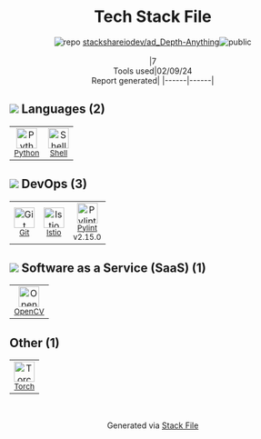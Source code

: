 <!--
&lt;--- Readme.md Snippet without images Start ---&gt;
## Tech Stack
stackshareiodev/ad_Depth-Anything is built on the following main stack:

- [Python](https://www.python.org) – Languages
- [Shell](https://en.wikipedia.org/wiki/Shell_script) – Languages
- [Istio](https://istio.io/) – Microservices Tools
- [Pylint](https://www.pylint.org/) – Code Review
- [OpenCV](http://opencv.org/) – Image Processing and Management
- [Torch](http://torch.ch/) – Machine Learning Tools

Full tech stack [here](/techstack.md)

&lt;--- Readme.md Snippet without images End ---&gt;

&lt;--- Readme.md Snippet with images Start ---&gt;
## Tech Stack
stackshareiodev/ad_Depth-Anything is built on the following main stack:

- <img width='25' height='25' src='https://img.stackshare.io/service/993/pUBY5pVj.png' alt='Python'/> [Python](https://www.python.org) – Languages
- <img width='25' height='25' src='https://img.stackshare.io/service/4631/default_c2062d40130562bdc836c13dbca02d318205a962.png' alt='Shell'/> [Shell](https://en.wikipedia.org/wiki/Shell_script) – Languages
- <img width='25' height='25' src='https://img.stackshare.io/service/7028/AGpa5VZV.jpg' alt='Istio'/> [Istio](https://istio.io/) – Microservices Tools
- <img width='25' height='25' src='https://img.stackshare.io/service/4837/py.jpg' alt='Pylint'/> [Pylint](https://www.pylint.org/) – Code Review
- <img width='25' height='25' src='https://img.stackshare.io/service/1293/opencv-logo-64x64.png' alt='OpenCV'/> [OpenCV](http://opencv.org/) – Image Processing and Management
- <img width='25' height='25' src='https://img.stackshare.io/service/4475/hpYQzO_U_400x400.png' alt='Torch'/> [Torch](http://torch.ch/) – Machine Learning Tools

Full tech stack [here](/techstack.md)

&lt;--- Readme.md Snippet with images End ---&gt;
-->
<div align="center">

# Tech Stack File
![](https://img.stackshare.io/repo.svg "repo") [stackshareiodev/ad_Depth-Anything](https://github.com/stackshareiodev/ad_Depth-Anything)![](https://img.stackshare.io/public_badge.svg "public")
<br/><br/>
|7<br/>Tools used|02/09/24 <br/>Report generated|
|------|------|
</div>

## <img src='https://img.stackshare.io/languages.svg'/> Languages (2)
<table><tr>
  <td align='center'>
  <img width='36' height='36' src='https://img.stackshare.io/service/993/pUBY5pVj.png' alt='Python'>
  <br>
  <sub><a href="https://www.python.org">Python</a></sub>
  <br>
  <sub></sub>
</td>

<td align='center'>
  <img width='36' height='36' src='https://img.stackshare.io/service/4631/default_c2062d40130562bdc836c13dbca02d318205a962.png' alt='Shell'>
  <br>
  <sub><a href="https://en.wikipedia.org/wiki/Shell_script">Shell</a></sub>
  <br>
  <sub></sub>
</td>

</tr>
</table>

## <img src='https://img.stackshare.io/devops.svg'/> DevOps (3)
<table><tr>
  <td align='center'>
  <img width='36' height='36' src='https://img.stackshare.io/service/1046/git.png' alt='Git'>
  <br>
  <sub><a href="http://git-scm.com/">Git</a></sub>
  <br>
  <sub></sub>
</td>

<td align='center'>
  <img width='36' height='36' src='https://img.stackshare.io/service/7028/AGpa5VZV.jpg' alt='Istio'>
  <br>
  <sub><a href="https://istio.io/">Istio</a></sub>
  <br>
  <sub></sub>
</td>

<td align='center'>
  <img width='36' height='36' src='https://img.stackshare.io/service/4837/py.jpg' alt='Pylint'>
  <br>
  <sub><a href="https://www.pylint.org/">Pylint</a></sub>
  <br>
  <sub>v2.15.0</sub>
</td>

</tr>
</table>

## <img src='https://img.stackshare.io/saas.svg'/> Software as a Service (SaaS) (1)
<table><tr>
  <td align='center'>
  <img width='36' height='36' src='https://img.stackshare.io/service/1293/opencv-logo-64x64.png' alt='OpenCV'>
  <br>
  <sub><a href="http://opencv.org/">OpenCV</a></sub>
  <br>
  <sub></sub>
</td>

</tr>
</table>

## Other (1)
<table><tr>
  <td align='center'>
  <img width='36' height='36' src='https://img.stackshare.io/service/4475/hpYQzO_U_400x400.png' alt='Torch'>
  <br>
  <sub><a href="http://torch.ch/">Torch</a></sub>
  <br>
  <sub></sub>
</td>

</tr>
</table>

<br/>
<div align='center'>

Generated via [Stack File](https://github.com/marketplace/stack-file)

